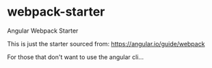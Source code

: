 # webpack-starter
Angular Webpack Starter

This is just the starter sourced from: https://angular.io/guide/webpack

For those that don't want to use the angular cli...